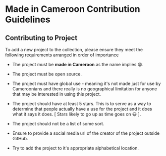 # Made in Cameroon Contribution Guidelines

## Contributing to Project
To add a new project to the collection, please ensure they meet the following requirements arranged in order of importance

* The project must be **made in Cameroon** as the name implies :grin:.

* The project must be open source.

* The project must have global use - meaning it's not made just for use by Cameroonians and there really is no geographical limitation for anyone that may be interested in using this project.

* The project should have at least 5 stars. This is to serve as a way to determine that people actually have a use for the project and it does what it says it does. [ Stars likely to go up as time goes on :smiley: ].

* The project should not be a list of some sort.

* Ensure to provide a social media url of the creator of the project outside GitHub.

* Try to add the project to it's appropriate alphabetical location.
